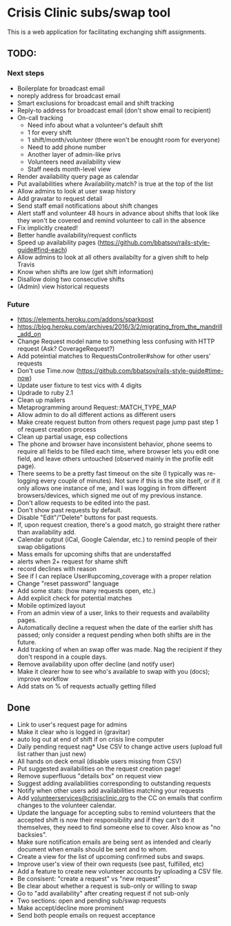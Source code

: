 # Crisis Clinic subs/swap tool

This is a web application for facilitating exchanging shift assignments.

## TODO:
### Next steps
* Boilerplate for broadcast email
* noreply address for broadcast email
* Smart exclusions for broadcast email and shift tracking
* Reply-to address for broadcast email (don't show email to recipient)
* On-call tracking
  * Need info about what a volunteer's default shift
  * 1 for every shift
  * 1 shift/month/volunteer (there won't be enought room for everyone)
  * Need to add phone number
  * Another layer of admin-like privs
  * Volunteers need availability view
  * Staff needs month-level view
* Render availability query page as calendar
* Put availabilities where Availability.match? is true at the top of the list
* Allow admins to look at user swap history
* Add gravatar to request detail
* Send staff email notifications about shift changes
* Alert staff and volunteer 48 hours in advance about shifts that look like they won't be covered and remind volunteer to call in the absence
* Fix implicitly created!
* Better handle availability/request conflicts
* Speed up availability pages (https://github.com/bbatsov/rails-style-guide#find-each)
* Allow admins to look at all others availabilty for a given shift to help Travis
* Know when shifts are low (get shift information)
* Disallow doing two consecutive shifts
* (Admin) view historical requests
### Future
* https://elements.heroku.com/addons/sparkpost
* https://blog.heroku.com/archives/2016/3/2/migrating_from_the_mandrill_add_on
* Change Request model name to something less confusing with HTTP request (Ask? CoverageRequest?)
* Add poteintial matches to RequestsController#show for other users' requests
* Don't use Time.now (https://github.com/bbatsov/rails-style-guide#time-now)
* Update user fixture to test vics with 4 digits
* Updrade to ruby 2.1
* Clean up mailers
* Metaprogramming around Request::MATCH_TYPE_MAP
* Allow admin to do all different actions as different users
* Make create request button from others request page jump past step 1 of request creation process
* Clean up partial usage, esp collections
* The phone and browser have inconsistent behavior, phone seems to require all fields to be filled each time, where browser lets you edit one field, and leave others untouched (observed mainly in the profile edit page).
* There seems to be a pretty fast timeout on the site (I typically was re-logging every couple of minutes).  Not sure if this is the site itself, or if it only allows one instance of me, and I was logging in from different browsers/devices, which signed me out of my previous instance.
* Don't allow requests to be edited into the past.
* Don't show past requests by default.
* Disable "Edit"/"Delete" buttons for past requests.
* If, upon request creation, there's a good match, go straight there rather than availability add.
* Calendar output (iCal, Google Calendar, etc.) to remind people of their swap obligations
* Mass emails for upcoming shifts that are understaffed
* alerts when 2+ request for shame shift
* record declines with reason
* See if I can replace User#upcoming_coverage with a proper relation
* Change "reset password" language
* Add some stats: (how many requests open, etc.)
* Add explicit check for potential matches
* Mobile optimized layout
* From an admin view of a user, links to their requests and availability pages.
* Automatically decline a request when the date of the earlier shift has passed; only consider a request pending when both shifts are in the future.
* Add tracking of when an swap offer was made. Nag the recipient if they don't respond in a couple days.
* Remove availability upon offer decline (and notify user)
* Make it clearer how to see who's available to swap with you (docs); improve workflow
* Add stats on % of requests actually getting filled

## Done
* Link to user's request page for admins
* Make it clear who is logged in (gravitar)
* auto log out at end of shift if on crisis line computer
* Daily pending request nag* Use CSV to change active users (upload full list rather than just new)
* All hands on deck email (disable users missing from CSV)
* Put suggested availabilities on the request creation page!
* Remove superfluous "details box" on request view
* Suggest adding availabilities corresponding to outstanding requests
* Notify when other users add availabilities matching your requests
* Add volunteerservices@crisisclinic.org to the CC on emails that confirm changes to the volunteer calendar.
* Update the language for accepting subs to remind volunteers that the accepted shift is now their responsibility and if they can't do it themselves, they need to find someone else to cover. Also know as "no backsies".
* Make sure notification emails are being sent as intended and clearly document when emails should be sent and to whom.
* Create a view for the list of upcoming confirmed subs and swaps.
* Improve user's view of their own requests (see past, fulfilled, etc)
* Add a feature to create new volunteer accounts by uploading a CSV file.
* Be consisent: "create a request" vs "new request"
* Be clear about whether a request is sub-only or willing to swap
* Go to "add availability" after creating request if not sub-only
* Two sections: open and pending sub/swap requests
* Make accept/decline more prominent
* Send both people emails on request acceptance
